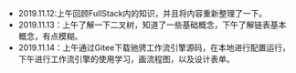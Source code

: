 - 2019.11.12:上午回顾FullStack内的知识，并且将内容重新整理了一下。
- 2019.11.13：上午了解一下二叉树，知道了一些基础概念，下午了解链表基本概念，有点模糊。
- 2019.11.14：上午通过Gitee下载驰骋工作流引擎源码，在本地进行配置运行，下午进行工作流引擎的使用学习，画流程图，以及设计表单。

